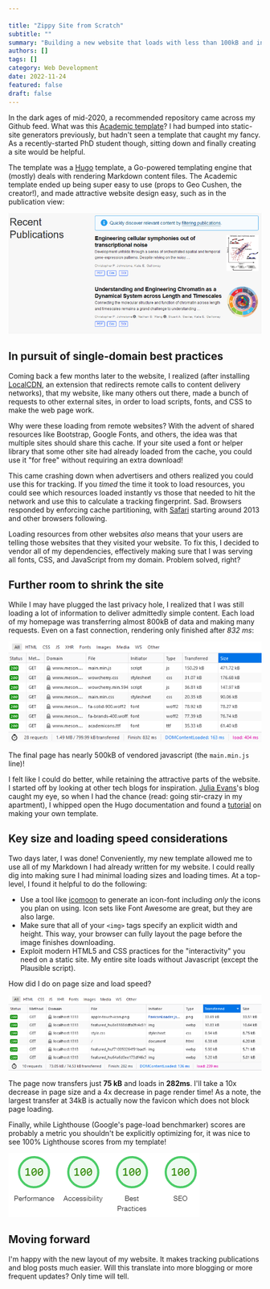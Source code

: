 ```yaml
---

title: "Zippy Site from Scratch"
subtitle: ""
summary: "Building a new website that loads with less than 100kB and in under 300ms."
authors: []
tags: []
category: Web Development
date: 2022-11-24
featured: false
draft: false
---
```

In the dark ages of mid-2020, a recommended repository came across my Github feed.
What was this [Academic template](https://github.com/wowchemy/starter-hugo-academic)?
I had bumped into static-site generators previously, but hadn't seen a template that
caught my fancy. As a recently-started PhD student though, sitting down and finally
creating a site would be helpful.

The template was a [Hugo](https://gohugo.io) template, a Go-powered templating engine
that (mostly) deals with rendering Markdown content files. The Academic template ended
up being super easy to use (props to Geo Cushen, the creator!), and made attractive
website design easy, such as in the publication view:

![Old Academic template view of publications](old_publications.png)

## In pursuit of single-domain best practices
Coming back a few months later to the website, I realized (after installing
[LocalCDN](https://www.localcdn.org/), an extension that redirects remote
calls to content delivery networks), that my website, like many others out there,
made a bunch of requests to other external sites, in order to load scripts, fonts,
and CSS to make the web page work.

Why were these loading from remote websites? With the advent of shared resources like
Bootstrap, Google Fonts, and others, the idea was that multiple sites should share
this cache. If your site used a font or helper library that some other site had
already loaded from the cache, you could use it "for free" without requiring an
extra download!

This came crashing down when advertisers and others realized you could use this
for tracking. If you _timed_ the time it took to load resources, you could
see which resources loaded instantly vs those that needed to hit the network
and use this to calculate a tracking fingerprint. Sad. Browsers responded
by enforcing cache partitioning, with [Safari](https://bugs.webkit.org/show_bug.cgi?id=110269)
starting around 2013 and other browsers following.

Loading resources from other websites _also_ means that your users are telling
those websites that they visited your website. To fix this, I decided to vendor
all of my dependencies, effectively making sure that I was serving all fonts,
CSS, and JavaScript from my domain. Problem solved, right?

## Further room to shrink the site
While I may have plugged the last privacy hole, I realized that
I was still loading a lot of information to deliver admittedly simple
content. Each load of my homepage was transferring almost 800kB of data
and making many requests. Even on a fast connection, rendering only finished
after _832 ms_:

![The old page load shows around 800 kB of transferred data in 800ms](old_load_speed.png)

The final page has nearly 500kB of vendored javascript (the `main.min.js` line)!

I felt like I could do better, while retaining the attractive parts of the website.
I started off by looking at other tech blogs for inspiration.
[Julia Evans](https://jvns.ca/)'s blog caught my eye, so when I had the chance
(read: going stir-crazy in my apartment), I whipped open the Hugo documentation
and found a [tutorial](https://retrolog.io/blog/creating-a-hugo-theme-from-scratch/)
on making your own template.

## Key size and loading speed considerations

Two days later, I was done!
Conveniently, my new template allowed me to use all of my Markdown I had already written for my website.
I could really dig into making sure I had minimal loading sizes and loading times.
At a top-level, I found it helpful to do the following:

- Use a tool like [icomoon](https://icomoon.io) to generate an icon-font including _only_
  the icons you plan on using. Icon sets like Font Awesome are great, but they are also large.
- Make sure that all of your `<img>` tags specify an explicit width and height. This way, your
  browser can fully layout the page before the image finishes downloading.
- Exploit modern HTML5 and CSS practices for the "interactivity" you need on a static site.
  My entire site loads without Javascript (except the Plausible script).


How did I do on page size and load speed?

![The new page load shows only 75kB of transfer and load in 282ms](new_load_speed.png)

The page now transfers just **75 kB** and loads
in **282ms**. I'll take a 10x decrease in page size and a 4x decrease in page render time!
As a note, the largest transfer at 34kB is actually now the favicon which does not block
page loading.

Finally, while Lighthouse (Google's page-load benchmarker) scores are probably a metric you
shouldn't be explicitly optimizing for, it was nice to see 100% Lighthouse scores from my template!

![Google Lighthouse results showing 100% in each category](final_lighthouse.png)

## Moving forward

I'm happy with the new layout of my website. It makes tracking publications and blog
posts much easier. Will this translate into more blogging or more frequent updates?
Only time will tell.
